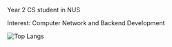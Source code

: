 Year 2 CS student in NUS

Interest: Computer Network and Backend Development

![Top Langs](https://github-readme-stats.vercel.app/api/top-langs/?username=nhocmt227&layout=compact&theme=dark&langs_count=6&hide=html)

<!--
**nhocmt227/nhocmt227** is a ✨ _special_ ✨ repository because its `README.md` (this file) appears on your GitHub profile.

Here are some ideas to get you started:

- 🔭 I’m currently working on ...
- 🌱 I’m currently learning ...
- 👯 I’m looking to collaborate on ...
- 🤔 I’m looking for help with ...
- 💬 Ask me about ...
- 📫 How to reach me: ...
- 😄 Pronouns: ...
- ⚡ Fun fact: ...
-->
